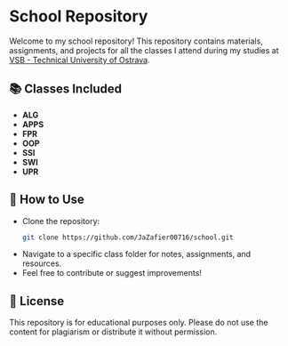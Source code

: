 # School Repository

Welcome to my school repository! This repository contains materials, assignments, and projects for all the classes I attend during my studies at [VSB - Technical University of Ostrava](https://www.vsb.cz/en).

## 📚 Classes Included
- **ALG**
- **APPS**
- **FPR**
- **OOP**
- **SSI**
- **SWI**
- **UPR**

## 🚀 How to Use
- Clone the repository:
  ```bash
  git clone https://github.com/JaZafier00716/school.git
  ```
- Navigate to a specific class folder for notes, assignments, and resources.
- Feel free to contribute or suggest improvements!


## 📜 License
This repository is for educational purposes only. Please do not use the content for plagiarism or distribute it without permission.

